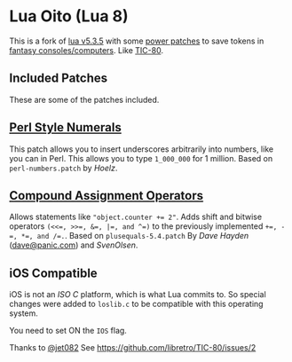 # Lua Oito (Lua 8)

This is a fork of [lua v5.3.5](https://github.com/lua/lua/tree/v5.3) with some [power patches](http://lua-users.org/wiki/LuaPowerPatches) to save tokens in [fantasy consoles/computers](https://github.com/paladin-t/fantasy). Like [TIC-80](https://github.com/nesbox/TIC-80).

## Included Patches

These are some of the patches included.

## [Perl Style Numerals](https://hoelz.ro/projects/lua-power-patches)

This patch allows you to insert underscores
arbitrarily into numbers, like you can in Perl.
This allows you to type `1_000_000` for 1 million.
Based on `perl-numbers.patch` by _Hoelz_.

## [Compound Assignment Operators](http://lua-users.org/files/wiki_insecure/power_patches/5.4/plusequals-5.4.patch)

Allows statements like `"object.counter += 2"`. Adds shift and bitwise operators `(<<=, >>=, &=, |=, and ^=)` to the previously implemented `+=, -=, *=, and /=.`. Based on `plusequals-5.4.patch` By _Dave Hayden_ (<dave@panic.com>) and _SvenOlsen_.

## iOS Compatible

iOS is not an _ISO C_ platform, which is what Lua commits to. So special changes were added to `loslib.c` to be compatible with this operating system.

You need to set ON the `IOS` flag.

Thanks to [@jet082](https://github.com/jet082)
See https://github.com/libretro/TIC-80/issues/2
